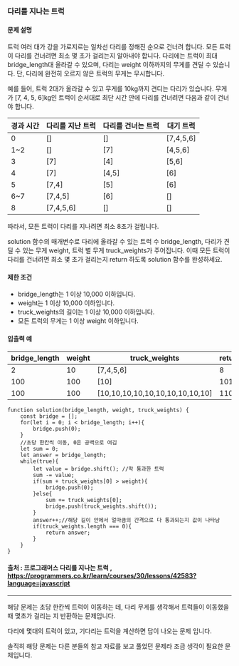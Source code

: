 ### 다리를 지나는 트럭

#### 문제 설명
트럭 여러 대가 강을 가로지르는 일차선 다리를 정해진 순으로 건너려 합니다. 모든 트럭이 다리를 건너려면 최소 몇 초가 걸리는지 알아내야 합니다. 다리에는 트럭이 최대 bridge_length대 올라갈 수 있으며, 다리는 weight 이하까지의 무게를 견딜 수 있습니다. 단, 다리에 완전히 오르지 않은 트럭의 무게는 무시합니다.

예를 들어, 트럭 2대가 올라갈 수 있고 무게를 10kg까지 견디는 다리가 있습니다. 무게가 [7, 4, 5, 6]kg인 트럭이 순서대로 최단 시간 안에 다리를 건너려면 다음과 같이 건너야 합니다.

|경과 시간|다리를 지난 트럭|다리를 건너는 트럭|대기 트럭|
|--------|-------------|-----------|------------|
|0|[]|[]|[7,4,5,6]|
|1~2|[]|[7]|[4,5,6]|
|3|[7]|[4]|[5,6]|
|4|[7]|[4,5]|[6]|
|5|[7,4]|[5]|[6]|
|6~7|[7,4,5]|[6]|[]|
|8|[7,4,5,6]|[]|[]|
따라서, 모든 트럭이 다리를 지나려면 최소 8초가 걸립니다.

solution 함수의 매개변수로 다리에 올라갈 수 있는 트럭 수 bridge_length, 다리가 견딜 수 있는 무게 weight, 트럭 별 무게 truck_weights가 주어집니다. 이때 모든 트럭이 다리를 건너려면 최소 몇 초가 걸리는지 return 하도록 solution 함수를 완성하세요.

#### 제한 조건
- bridge_length는 1 이상 10,000 이하입니다.
- weight는 1 이상 10,000 이하입니다.
- truck_weights의 길이는 1 이상 10,000 이하입니다.
- 모든 트럭의 무게는 1 이상 weight 이하입니다.

#### 입출력 예
|bridge_length|weight|truck_weights|return|
|-----------|-----|----------|----------|
|2|10|[7,4,5,6]|8|
|100|100|[10]|101|
|100|100|[10,10,10,10,10,10,10,10,10,10]|110|

```
function solution(bridge_length, weight, truck_weights) {
    const bridge = [];
    for(let i = 0; i < bridge_length; i++){
        bridge.push(0);
    }
    //초당 한칸씩 이동, 0은 공백으로 여김
    let sum = 0;
    let answer = bridge_length;
    while(true){
        let value = bridge.shift(); //막 통과한 트럭
        sum -= value;
        if(sum + truck_weights[0] > weight){
            bridge.push(0);
        }else{
            sum += truck_weights[0];
            bridge.push(truck_weights.shift());
        }
        answer++;//해당 길이 안에서 얼마큼의 간격으로 다 통과되는지 값이 나타남
        if(truck_weights.length === 0){
            return answer;
        }
    }
}
```

#### 출처 : 프로그래머스 다리를 지나는 트럭 , https://programmers.co.kr/learn/courses/30/lessons/42583?language=javascript
---------------------------------------------------------------------------------------------------------------------
해당 문제는 초당 한칸씩 트럭이 이동하는 데, 다리 무게를 생각해서 트럭들이 이동했을 때 몇초가 걸리는 지 반환하는 문제입니다.

다리에 몇대의 트럭이 있고, 기다리는 트럭을 계산하면 답이 나오는 문제 입니다.

솔직히 해당 문제는 다른 분들의 참고 자료를 보고 풀었던 문제라 조금 생각이 필요한 문제입니다.


